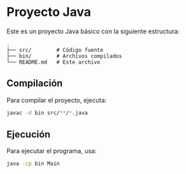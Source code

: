 # Proyecto Java

Este es un proyecto Java básico con la siguiente estructura:

```
.
├── src/        # Código fuente
├── bin/        # Archivos compilados
└── README.md   # Este archivo
```

## Compilación

Para compilar el proyecto, ejecuta:
```bash
javac -d bin src/**/*.java
```

## Ejecución

Para ejecutar el programa, usa:
```bash
java -cp bin Main
``` 